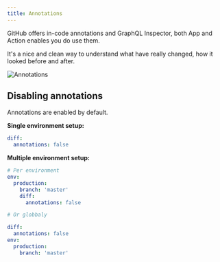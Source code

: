 ```yaml
---
title: Annotations
---
```


GitHub offers in-code annotations and GraphQL Inspector, both App and Action enables you do use them.

It's a nice and clean way to understand what have really changed, how it looked before and after.

![Annotations](/assets/img/cli/github.jpg)

## Disabling annotations

Annotations are enabled by default.

**Single environment setup:**

```yaml
diff:
  annotations: false
```

**Multiple environment setup:**

```yaml
# Per environment
env:
  production:
    branch: 'master'
    diff:
      annotations: false

# Or globbaly

diff:
  annotations: false
env:
  production:
    branch: 'master'
```
